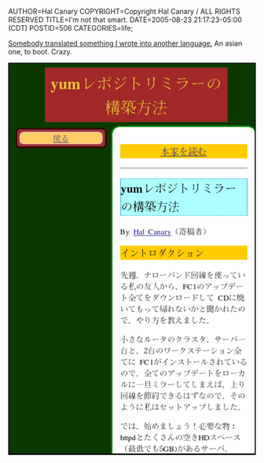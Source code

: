 AUTHOR=Hal Canary
COPYRIGHT=Copyright Hal Canary / ALL RIGHTS RESERVED
TITLE=I'm not that smart.
DATE=2005-08-23 21:17:23-05:00 (CDT)
POSTID=506
CATEGORIES=life;

[Somebody translated something I wrote into another language.](http://fedoranews.yanbaru.dyndns.org/contributors/localyumrepomirror/index.html) An asian one, to boot. Crazy.  
  
![[screengrab]](/images//2005-08-23-translated-hal.png)
